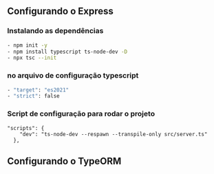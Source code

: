 ## Configurando o Express

### Instalando as dependências

```bash
- npm init -y
- npm install typescript ts-node-dev -D
- npx tsc --init
```

### no arquivo de configuração typescript

```bash
- "target": "es2021"
- "strict": false
```

### Script de configuração para rodar o projeto

```script
"scripts": {
    "dev": "ts-node-dev --respawn --transpile-only src/server.ts"
  },
```

## Configurando o TypeORM

